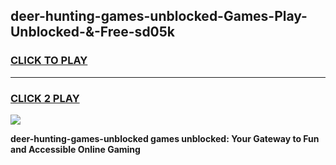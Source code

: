 
## deer-hunting-games-unblocked-Games-Play-Unblocked-&-Free-sd05k
<h3>
<a href="https://premium76.site?title=deer-hunting-games-unblocked&ref=24A">CLICK TO PLAY</a></h3>
<hr>

<h3>
<a href="https://premium76.site?title=deer-hunting-games-unblocked&ref=24A">CLICK 2 PLAY</a>
  
</h3>

<a href="https://premium76.site?title=deer-hunting-games-unblocked&ref=24A"><img src="https://clearcache.store/games.png"></a>


**deer-hunting-games-unblocked games unblocked: Your Gateway to Fun and Accessible Online Gaming**
